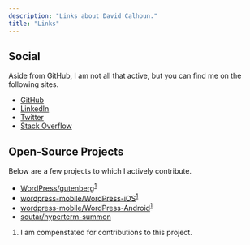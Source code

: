 ```yaml
---
description: "Links about David Calhoun."
title: "Links"
---
```


## Social

Aside from GitHub, I am not all that active, but you can find me on the following sites.

- [GitHub](https://github.com/dcalhoun)
- [LinkedIn](https://www.linkedin.com/in/davidpcalhoun/)
- [Twitter](https://twitter.com/david_calhoun)
- [Stack Overflow](https://stackoverflow.com/users/378228/david)

## Open-Source Projects

Below are a few projects to which I actively contribute.

- [WordPress/gutenberg](https://github.com/WordPress/gutenberg)<sup><a aria-label="footnote 1" href="#1">1</a></sup>
- [wordpress-mobile/WordPress-iOS](https://github.com/wordpress-mobile/WordPress-iOS)<sup><a aria-label="footnote 1" href="#1">1</a></sup>
- [wordpress-mobile/WordPress-Android](https://github.com/wordpress-mobile/WordPress-Android)<sup><a aria-label="footnote 1" href="#1">1</a></sup>
- [soutar/hyperterm-summon](https://github.com/soutar/hyperterm-summon)

<section aria-label="footnotes">
  <ol className="italic text-sm"><li id="1">I am compenstated for contributions to this project.</li></ol>
</section>
